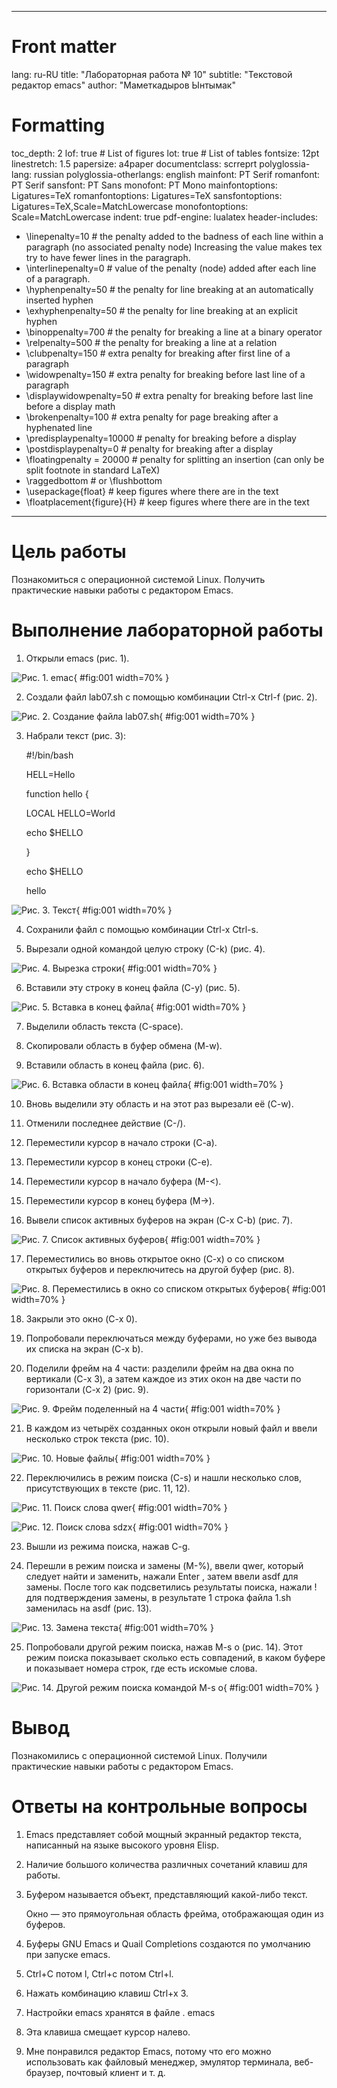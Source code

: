 
---
# Front matter
lang: ru-RU
title: "Лабораторная работа № 10"
subtitle: "Текстовой редактор emacs"
author: "Маметкадыров Ынтымак"

# Formatting
toc_depth: 2
lof: true # List of figures
lot: true # List of tables
fontsize: 12pt
linestretch: 1.5
papersize: a4paper
documentclass: scrreprt
polyglossia-lang: russian
polyglossia-otherlangs: english
mainfont: PT Serif
romanfont: PT Serif
sansfont: PT Sans
monofont: PT Mono
mainfontoptions: Ligatures=TeX
romanfontoptions: Ligatures=TeX
sansfontoptions: Ligatures=TeX,Scale=MatchLowercase
monofontoptions: Scale=MatchLowercase
indent: true
pdf-engine: lualatex
header-includes:
  - \linepenalty=10 # the penalty added to the badness of each line within a paragraph (no associated penalty node) Increasing the value makes tex try to have fewer lines in the paragraph.
  - \interlinepenalty=0 # value of the penalty (node) added after each line of a paragraph.
  - \hyphenpenalty=50 # the penalty for line breaking at an automatically inserted hyphen
  - \exhyphenpenalty=50 # the penalty for line breaking at an explicit hyphen
  - \binoppenalty=700 # the penalty for breaking a line at a binary operator
  - \relpenalty=500 # the penalty for breaking a line at a relation
  - \clubpenalty=150 # extra penalty for breaking after first line of a paragraph
  - \widowpenalty=150 # extra penalty for breaking before last line of a paragraph
  - \displaywidowpenalty=50 # extra penalty for breaking before last line before a display math
  - \brokenpenalty=100 # extra penalty for page breaking after a hyphenated line
  - \predisplaypenalty=10000 # penalty for breaking before a display
  - \postdisplaypenalty=0 # penalty for breaking after a display
  - \floatingpenalty = 20000 # penalty for splitting an insertion (can only be split footnote in standard LaTeX)
  - \raggedbottom # or \flushbottom
  - \usepackage{float} # keep figures where there are in the text
  - \floatplacement{figure}{H} # keep figures where there are in the text
---

# Цель работы

Познакомиться с операционной системой Linux. Получить практические навыки работы с редактором Emacs.

# Выполнение лабораторной работы

1. Открыли emacs (рис. 1). 

![Рис. 1. emac](/home/itmametkadihrov/Изображения/lab10/1.png){ #fig:001 width=70% }

2. Создали файл lab07.sh с помощью комбинации Ctrl-x Ctrl-f (рис. 2).

![Рис. 2. Создание файла lab07.sh](/home/itmametkadihrov/Изображения/lab10/2.png){ #fig:001 width=70% }

3. Набрали текст (рис. 3):

	#!/bin/bash

	HELL=Hello

	function hello {

	LOCAL HELLO=World

	echo $HELLO

	}

	echo $HELLO

	hello

![Рис. 3. Текст](/home/itmametkadihrov/Изображения/lab10/3.png){ #fig:001 width=70% }

4. Сохранили файл с помощью комбинации Ctrl-x Ctrl-s.

5. Вырезали одной командой целую строку (С-k) (рис. 4).

![Рис. 4. Вырезка строки](/home/itmametkadihrov/Изображения/lab10/4.png){ #fig:001 width=70% }

6. Вставили эту строку в конец файла (C-y) (рис. 5).

![Рис. 5. Вставка в конец файла](/home/itmametkadihrov/Изображения/lab10/3.png){ #fig:001 width=70% }

7. Выделили область текста (C-space).

8. Скопировали область в буфер обмена (M-w).

9. Вставили область в конец файла (рис. 6).

![Рис. 6. Вставка области в конец файла](/home/itmametkadihrov/Изображения/lab10/5.png){ #fig:001 width=70% }

10. Вновь выделили эту область и на этот раз вырезали её (C-w).

11. Отменили последнее действие (C-/).

12. Переместили курсор в начало строки (C-a).

13. Переместили курсор в конец строки (C-e).

14. Переместили курсор в начало буфера (M-<).

15. Переместили курсор в конец буфера (M->).

16. Вывели список активных буферов на экран (C-x C-b) (рис. 7).

![Рис. 7. Cписок активных буферов](/home/itmametkadihrov/Изображения/lab10/6.png){ #fig:001 width=70% }

17. Переместились во вновь открытое окно (C-x) o со списком открытых буферов и переключитесь на другой буфер (рис. 8).

![Рис. 8. Переместились в окно со списком открытых буферов](/home/itmametkadihrov/Изображения/lab10/7.png){ #fig:001 width=70% }

18. Закрыли это окно (C-x 0).

19. Попробовали переключаться между буферами, но уже без вывода их списка на экран (C-x b).

20. Поделили фрейм на 4 части: разделили фрейм на два окна по вертикали (C-x 3), а затем каждое из этих окон на две части по горизонтали (C-x 2) (рис. 9).

![Рис. 9. Фрейм поделенный на 4 части](/home/itmametkadihrov/Изображения/lab10/8.png){ #fig:001 width=70% }

21. В каждом из четырёх созданных окон открыли новый файл и ввели несколько строк текста (рис. 10).

![Рис. 10. Новые файлы](/home/itmametkadihrov/Изображения/lab10/9.png){ #fig:001 width=70% }

22. Переключились в режим поиска (C-s) и нашли несколько слов, присутствующих в тексте (рис. 11, 12).

![Рис. 11. Поиск слова qwer](/home/itmametkadihrov/Изображения/lab10/10.png){ #fig:001 width=70% }

![Рис. 12. Поиск слова sdzx](/home/itmametkadihrov/Изображения/lab10/11.png){ #fig:001 width=70% }

23. Вышли из режима поиска, нажав C-g.

24. Перешли в режим поиска и замены (M-%), ввели qwer, который следует найти и заменить, нажали Enter , затем ввели asdf для замены. После того как подсветились результаты поиска, нажали ! для подтверждения
замены, в результате 1 строка файла 1.sh заменилась на asdf (рис. 13).

![Рис. 13. Замена текста](/home/itmametkadihrov/Изображения/lab10/12.png){ #fig:001 width=70% }

25. Попробовали другой режим поиска, нажав M-s o (рис. 14). Этот режим поиска показывает сколько есть совпадений, в каком буфере и показывает номера строк, где есть искомые слова.

![Рис. 14. Другой режим поиска командой M-s o](/home/itmametkadihrov/Изображения/lab10/13.png){ #fig:001 width=70% }

# Вывод

Познакомились с операционной системой Linux. Получили практические навыки работы с редактором Emacs.

# Ответы на контрольные вопросы

1. Emacs представляет собой мощный экранный редактор текста, написанный на языке высокого уровня Elisp.

2. Наличие большого количества различных сочетаний клавиш для работы.

3. Буфером называется объект, представляющий какой-либо текст.

	Окно — это прямоугольная область фрейма, отображающая один из буферов.

5. Буферы GNU Emacs и Quail Completions создаются по умолчанию при запуске emacs.

6. Ctrl+C потом l, Ctrl+c потом Ctrl+l.

7. Нажать комбинацию клавиш Ctrl+x 3.

8. Настройки emacs хранятся в файле . emacs

9. Эта клавиша смещает курсор налево.

10. Мне понравился редактор Emacs, потому что его можно использовать как файловый менеджер, эмулятор терминала, веб-браузер, почтовый клиент и т. д.
